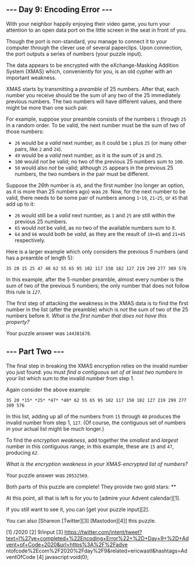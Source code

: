 
## --- Day 9: Encoding Error ---

With your neighbor happily enjoying their video game, you turn your attention to an open data port on the little screen in the seat in
front of you.

Though the port is non-standard, you manage to connect it to your computer through the clever use of several paperclips. Upon
connection, the port outputs a series of numbers (your puzzle input).

The data appears to be encrypted with the eXchange-Masking Addition System (XMAS) which, conveniently for you, is an old cypher with an
important weakness.

XMAS starts by transmitting a *preamble* of 25 numbers. After that, each number you receive should be the sum of any two of the 25
immediately previous numbers. The two numbers will have different values, and there might be more than one such pair.

For example, suppose your preamble consists of the numbers `1` through `25` in a random order. To be valid, the next number must be the
sum of two of those numbers:

* `26` would be a *valid* next number, as it could be `1` plus `25` (or many other pairs, like `2` and `24`).
* `49` would be a *valid* next number, as it is the sum of `24` and `25`.
* `100` would *not* be valid; no two of the previous 25 numbers sum to `100`.
* `50` would also *not* be valid; although `25` appears in the previous 25 numbers, the two numbers in the pair must be different.

Suppose the 26th number is `45`, and the first number (no longer an option, as it is more than 25 numbers ago) was `20`. Now, for the
next number to be valid, there needs to be some pair of numbers among `1`-`19`, `21`-`25`, or `45` that add up to it:

* `26` would still be a *valid* next number, as `1` and `25` are still within the previous 25 numbers.
* `65` would *not* be valid, as no two of the available numbers sum to it.
* `64` and `66` would both be *valid*, as they are the result of `19+45` and `21+45` respectively.

Here is a larger example which only considers the previous *5* numbers (and has a preamble of length 5):

`35
20
15
25
47
40
62
55
65
95
102
117
150
182
127
219
299
277
309
576
`

In this example, after the 5-number preamble, almost every number is the sum of two of the previous 5 numbers; the only number that does
not follow this rule is *`127`*.

The first step of attacking the weakness in the XMAS data is to find the first number in the list (after the preamble) which is *not*
the sum of two of the 25 numbers before it. *What is the first number that does not have this property?*

Your puzzle answer was `144381670`.

## --- Part Two ---

The final step in breaking the XMAS encryption relies on the invalid number you just found: you must *find a contiguous set of at least
two numbers* in your list which sum to the invalid number from step 1.

Again consider the above example:

`35
20
*15*
*25*
*47*
*40*
62
55
65
95
102
117
150
182
127
219
299
277
309
576
`

In this list, adding up all of the numbers from `15` through `40` produces the invalid number from step 1, `127`. (Of course, the
contiguous set of numbers in your actual list might be much longer.)

To find the *encryption weakness*, add together the *smallest* and *largest* number in this contiguous range; in this example, these are
`15` and `47`, producing *`62`*.

*What is the encryption weakness in your XMAS-encrypted list of numbers?*

Your puzzle answer was `20532569`.

Both parts of this puzzle are complete! They provide two gold stars: **

At this point, all that is left is for you to [admire your Advent calendar][1].

If you still want to see it, you can [get your puzzle input][2].

You can also [Shareon [Twitter][3] [Mastodon][4]] this puzzle.

[1] /2020
[2] 9/input
[3] https://twitter.com/intent/tweet?text=I%27ve+completed+%22Encoding+Error%22+%2D+Day+9+%2D+Advent+of+Code+2020&url=https%3A%2F%2Fadve
ntofcode%2Ecom%2F2020%2Fday%2F9&related=ericwastl&hashtags=AdventOfCode
[4] javascript:void(0);

